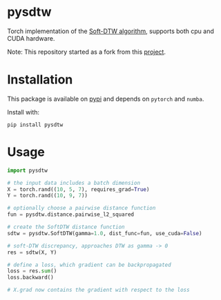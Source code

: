 # pysdtw

Torch implementation of the [Soft-DTW algorithm](https://github.com/mblondel/soft-dtw), supports both cpu and CUDA hardware.

Note: This repository started as a fork from this [project](https://github.com/Maghoumi/pytorch-softdtw-cuda).

# Installation

This package is available on [pypi](https://pypi.org/project/pysdtw/) and depends on `pytorch` and `numba`.

Install with:

`pip install pysdtw`

# Usage

```python
import pysdtw

# the input data includes a batch dimension
X = torch.rand((10, 5, 7), requires_grad=True)
Y = torch.rand((10, 9, 7))

# optionally choose a pairwise distance function
fun = pysdtw.distance.pairwise_l2_squared

# create the SoftDTW distance function
sdtw = pysdtw.SoftDTW(gamma=1.0, dist_func=fun, use_cuda=False)

# soft-DTW discrepancy, approaches DTW as gamma -> 0
res = sdtw(X, Y)

# define a loss, which gradient can be backpropagated
loss = res.sum()
loss.backward()

# X.grad now contains the gradient with respect to the loss
```
